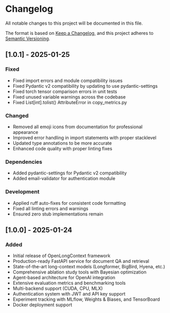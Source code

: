 # Changelog

All notable changes to this project will be documented in this file.

The format is based on [Keep a Changelog](https://keepachangelog.com/en/1.0.0/),
and this project adheres to [Semantic Versioning](https://semver.org/spec/v2.0.0.html).

## [1.0.1] - 2025-01-25

### Fixed
- Fixed import errors and module compatibility issues
- Fixed Pydantic v2 compatibility by updating to use pydantic-settings
- Fixed torch tensor comparison errors in unit tests
- Fixed unused variable warnings across the codebase
- Fixed List[int].tolist() AttributeError in copy_metrics.py

### Changed
- Removed all emoji icons from documentation for professional appearance
- Improved error handling in import statements with proper stacklevel
- Updated type annotations to be more accurate
- Enhanced code quality with proper linting fixes

### Dependencies
- Added pydantic-settings for Pydantic v2 compatibility
- Added email-validator for authentication module

### Development
- Applied ruff auto-fixes for consistent code formatting
- Fixed all linting errors and warnings
- Ensured zero stub implementations remain

## [1.0.0] - 2025-01-24

### Added
- Initial release of OpenLongContext framework
- Production-ready FastAPI service for document QA and retrieval
- State-of-the-art long-context models (Longformer, BigBird, Hyena, etc.)
- Comprehensive ablation study tools with Bayesian optimization
- Agent-based architecture for OpenAI integration
- Extensive evaluation metrics and benchmarking tools
- Multi-backend support (CUDA, CPU, MLX)
- Authentication system with JWT and API key support
- Experiment tracking with MLflow, Weights & Biases, and TensorBoard
- Docker deployment support